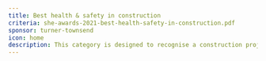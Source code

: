 ```yaml
---
title: Best health & safety in construction
criteria: she-awards-2021-best-health-safety-in-construction.pdf
sponsor: turner-townsend
icon: home
description: This category is designed to recognise a construction project, which has an exemplary health and safety record. Entrants must explain how the project ensured the health, safety and wellbeing of anyone who had access to or worked on the construction site. The project must have been completed no earlier than 1 January 2020 and if the project is ongoing the entry must apply to a health and safety strategy that was implemented after 1 January 2020.
---
```


